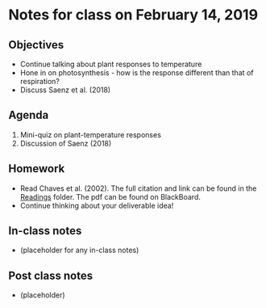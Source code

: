 # Notes for class on February 14, 2019

## Objectives
* Continue talking about plant responses to temperature
* Hone in on photosynthesis - how is the response different than that of respiration?
* Discuss Saenz et al. (2018)

## Agenda
1. Mini-quiz on plant-temperature responses
2. Discussion of Saenz (2018)

## Homework
* Read Chaves et al. (2002). The full citation and link can be found in the 
[Readings](../Readings) folder. The pdf can be found on BlackBoard.
* Continue thinking about your deliverable idea!

## In-class notes
* (placeholder for any in-class notes)

## Post class notes
* (placeholder)